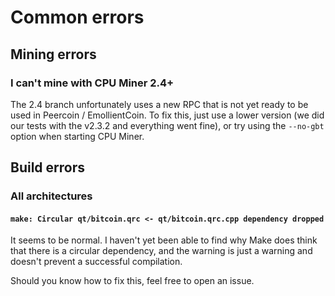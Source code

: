 # Common errors

## Mining errors

### I can't mine with CPU Miner 2.4+

The 2.4 branch unfortunately uses a new RPC that is not yet ready to be used in Peercoin / EmollientCoin. To fix this, just use a lower version (we did our tests with the v2.3.2 and everything went fine), or try using the `--no-gbt` option when starting CPU Miner.

## Build errors

### All architectures

#### `make: Circular qt/bitcoin.qrc <- qt/bitcoin.qrc.cpp dependency dropped`

It seems to be normal. I haven't yet been able to find why Make does think that there is a circular dependency, and the warning is just a warning and doesn't prevent a successful compilation.

Should you know how to fix this, feel free to open an issue.
